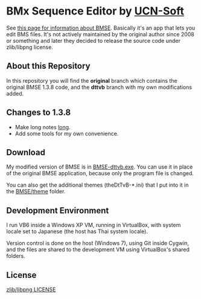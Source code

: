 BMx Sequence Editor by [UCN-Soft](http://ucn.tokonats.net/)
===========================================================

See [this page for information about BMSE](http://ucn.tokonats.net/software/bmse/).
Basically it's an app that lets you edit BMS files.
It's not actively maintained by the original author since 2008 or something and later they
decided to release the source code under zlib/libpng license.


About this Repository
---------------------

In this repository you will find the __original__ branch which contains the
original BMSE 1.3.8 code, and the __dttvb__ branch with my own modifications added.


Changes to 1.3.8
----------------

* Make long notes [long](http://upic.me/show/20797623).
* Add some tools for my own convenience.


Download
--------

My modified version of BMSE is in [BMSE-dttvb.exe](https://github.com/dtinth/UCN-BMSE/blob/dttvb/BMSE-dttvb.exe?raw=true).
You can use it in place of the original BMSE application, because only the program file is changed.

You can also get the additional themes (theDtTvB-*.ini) that I put into it in the
[BMSE/theme](https://github.com/dtinth/UCN-BMSE/tree/dttvb/BMSE/theme) folder.



Development Environment
-----------------------

I run VB6 inside a Windows XP VM, running in VirtualBox,
with system locale set to Japanese (the host has Thai system locale).

Version control is done on the host (Windows 7), using Git inside Cygwin,
and the files are shared to the development VM using VirtualBox's shared folders.



License
-------

[zlib/libpng LICENSE](https://github.com/dtinth/UCN-BMSE/blob/dttvb/BMSE/LICENSE)



